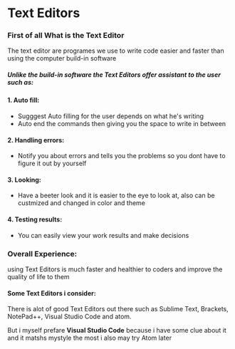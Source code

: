 # Text Editors
### First of all What is the Text Editor
The text editor are programes we use to write code easier and faster than using the computer build-in software
##### Unlike the build-in software the Text Editors offer assistant to the user such as:
#### 1. Auto fill:
- Sugggest Auto filling for the user depends on what he's writing
- Auto end the commands then giving you the space to write in between
#### 2. Handling errors:
- Notify you about errors and tells you the problems so you dont have to figure it out by yourself
#### 3. Looking:
- Have a beeter look and it is easier to the eye to look at, also can be custmized and changed in color and theme
#### 4. Testing results:
- You can easily view your work results and make decisions

### Overall Experience:
using Text Editors is much faster and healthier to coders and improve the quality of life to them

#### Some Text Editors i consider:
There is alot of good Text Editors out there such as Sublime Text, Brackets, NotePad++, Visual Studio Code and atom.

But i myself prefare **Visual Studio Code** because i have some clue about it and it matshs mystyle the most
i also may try Atom later



